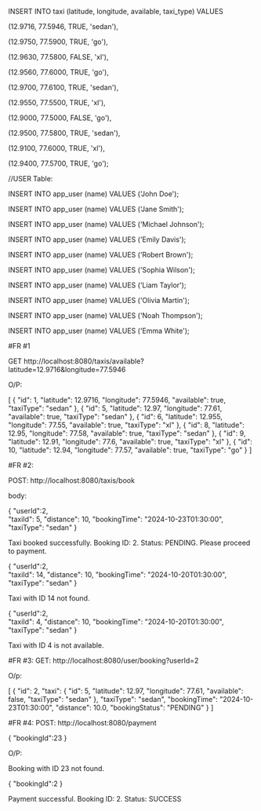 INSERT INTO taxi (latitude, longitude, available, taxi_type) VALUES 

(12.9716, 77.5946, TRUE, 'sedan'),

(12.9750, 77.5900, TRUE, 'go'),

(12.9630, 77.5800, FALSE, 'xl'),

(12.9560, 77.6000, TRUE, 'go'),

(12.9700, 77.6100, TRUE, 'sedan'),

(12.9550, 77.5500, TRUE, 'xl'),

(12.9000, 77.5000, FALSE, 'go'),

(12.9500, 77.5800, TRUE, 'sedan'),

(12.9100, 77.6000, TRUE, 'xl'),

(12.9400, 77.5700, TRUE, 'go');


//USER Table:

INSERT INTO app_user (name) VALUES ('John Doe');

INSERT INTO app_user (name) VALUES ('Jane Smith');

INSERT INTO app_user (name) VALUES ('Michael Johnson');

INSERT INTO app_user (name) VALUES ('Emily Davis');

INSERT INTO app_user (name) VALUES ('Robert Brown');

INSERT INTO app_user (name) VALUES ('Sophia Wilson');

INSERT INTO app_user (name) VALUES ('Liam Taylor');

INSERT INTO app_user (name) VALUES ('Olivia Martin');

INSERT INTO app_user (name) VALUES ('Noah Thompson');

INSERT INTO app_user (name) VALUES ('Emma White');


#FR #1

 GET http://localhost:8080/taxis/available?latitude=12.9716&longitude=77.5946
 
O/P:

[
{
"id": 1,
"latitude": 12.9716,
"longitude": 77.5946,
"available": true,
"taxiType": "sedan"
},
{
"id": 5,
"latitude": 12.97,
"longitude": 77.61,
"available": true,
"taxiType": "sedan"
},
{
"id": 6,
"latitude": 12.955,
"longitude": 77.55,
"available": true,
"taxiType": "xl"
},
{
"id": 8,
"latitude": 12.95,
"longitude": 77.58,
"available": true,
"taxiType": "sedan"
},
{
"id": 9,
"latitude": 12.91,
"longitude": 77.6,
"available": true,
"taxiType": "xl"
},
{
"id": 10,
"latitude": 12.94,
"longitude": 77.57,
"available": true,
"taxiType": "go"
}
]


#FR #2:

POST: http://localhost:8080/taxis/book

body:

{
"userId":2,    
"taxiId": 5,
"distance": 10,
"bookingTime": "2024-10-23T01:30:00",
"taxiType": "sedan"
}

Taxi booked successfully. Booking ID: 2. Status: PENDING. Please proceed to payment.

{
"userId":2,   
"taxiId": 14,
"distance": 10,
"bookingTime": "2024-10-20T01:30:00",
"taxiType": "sedan"
}

Taxi with ID 14 not found.

{
"userId":2,   
"taxiId": 4,
"distance": 10,
"bookingTime": "2024-10-20T01:30:00",
"taxiType": "sedan"
}

Taxi with ID 4 is not available.


#FR #3: GET: http://localhost:8080/user/booking?userId=2

O/p:

[
{
"id": 2,
"taxi": {
"id": 5,
"latitude": 12.97,
"longitude": 77.61,
"available": false,
"taxiType": "sedan"
},
"taxiType": "sedan",
"bookingTime": "2024-10-23T01:30:00",
"distance": 10.0,
"bookingStatus": "PENDING"
}
]

#FR #4: POST: http://localhost:8080/payment

{
"bookingId":23
}

O/P:

Booking with ID 23 not found.

{
"bookingId":2
}

Payment successful. Booking ID: 2. Status: SUCCESS